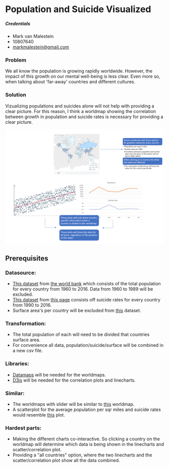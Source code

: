 
# Population and Suicide Visualized
##### Credentials
* Mark van Malestein
* 10807640
* markmalestein@gmail.com

### Problem
We all know the population is growing rapidly worldwide. However, the impact of this growth on our mental well-being is less clear. Even more so, when talking about 'far-away' countries and different cultures. 

### Solution
Vizualizing populations and suicides alone will not help with providing a clear picture. For this reason, I think a worldmap showing the correlation between growth in population and suicide rates is necessary for providing a clear picture. 

![alt text](docs/oldsketch.png)

## Prerequisites
### Datasource:
* [This dataset](/olddata/population.csv) from [the world bank](https://data.worldbank.org/indicator/SP.POP.TOTL) which consists of the total population for every country from 1960 to 2016. Data from 1960 to 1989 will be excluded. 
* [This dataset](/olddata/suicide.csv) from [this page](https://ourworldindata.org/suicide) consists off suicide rates for every country from 1990 to 2016.
* Surface area's per country will be excluded from [this](https://raw.githubusercontent.com/underscoreio/csv-workshop/master/src/main/resources/countries.csv) dataset.

### Transformation:
* The total population of each will need to be divided that countries surface area.
* For convenience all data, population/suicide/surface will be combined in a new csv file.

### Libraries:
* [Datamaps](http://datamaps.github.io/) will be needed for the worldmaps.
* [D3js](https://d3js.org/) will be needed for the correlation plots and linecharts.

### Similar:
* The worldmaps with slider will be similar to [this](https://data.worldbank.org/indicator/SP.POP.TOTL?view=map) worldmap.
* A scatterplot for the average population per sqr miles and suicide rates would resemble [this](https://charts.animateddata.co.uk/whatmakesushappy/) plot.

### Hardest parts:
* Making the different charts co-interactive. So clicking a country on the worldmap will determine which data is being shown in the linecharts and scatter/correlation plot.
* Providing a "all countries" option, where the two linecharts and the scatter/correlation plot show all the data combined.
